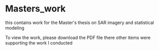 # Masters_work
this contains work for the Master's thesis on SAR imagery and statistical modeling 

To view the work, please download the PDF file there other items were supporting the work I conducted
